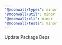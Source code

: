 ```yaml
---
"@moonwall/types": minor
"@moonwall/util": minor
"@moonwall/cli": minor
"@moonwall/tests": minor
---
```


Update Package Deps
